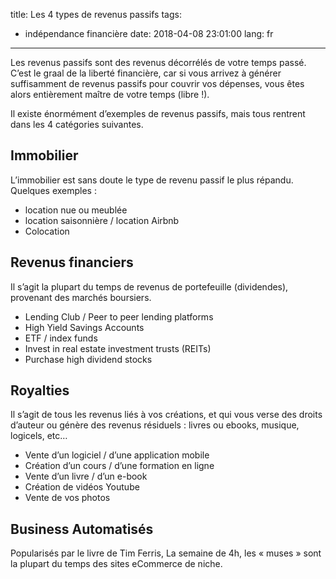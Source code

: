 title: Les 4 types de revenus passifs
tags:
  - indépendance financière
date: 2018-04-08 23:01:00
lang: fr
---

Les revenus passifs sont des revenus décorrélés de votre temps passé.
C’est le graal de la liberté financière, car si vous arrivez à générer suffisamment de revenus passifs pour couvrir vos dépenses, vous êtes alors entièrement maître de votre temps (libre !).

Il existe énormément d’exemples de revenus passifs, mais tous rentrent dans les 4 catégories suivantes.

## Immobilier

L’immobilier est sans doute le type de revenu passif le plus répandu. Quelques exemples :

* location nue ou meublée
* location saisonnière / location Airbnb
* Colocation

## Revenus financiers

Il s’agit la plupart du temps de revenus de portefeuille (dividendes), provenant des marchés boursiers.

* Lending Club / Peer to peer lending platforms
* High Yield Savings Accounts
* ETF / index funds
* Invest in real estate investment trusts (REITs)
* Purchase high dividend stocks

## Royalties

Il s’agit de tous les revenus liés à vos créations, et qui vous verse des droits d’auteur ou génère des revenus résiduels : livres ou ebooks, musique, logicels, etc…

* Vente d’un logiciel / d’une application mobile
* Création d’un cours / d’une formation en ligne
* Vente d’un livre / d’un e-book
* Création de vidéos Youtube
* Vente de vos photos

## Business Automatisés

Popularisés par le livre de Tim Ferris, La semaine de 4h, les « muses » sont la plupart du temps des sites eCommerce de niche.
